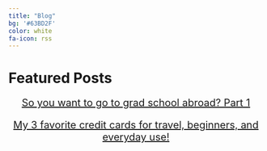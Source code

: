 ```yaml
---
title: "Blog"
bg: '#63BD2F'
color: white
fa-icon: rss
---
```


# Featured Posts

<div style="text-align: center; font-size: 20px;text-decoration: none;">
  
<a href="https://blog.flynnrachel.com/masters/" target="_blank">So you want to go to grad school abroad? Part 1</a>  

<a href="https://blog.flynnrachel.com/credit-cards/" target="_blank">My 3 favorite credit cards for travel, beginners, and everyday use!</a>
</div>
